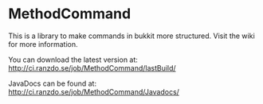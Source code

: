 MethodCommand
===============

This is a library to make commands in bukkit more structured. Visit the wiki for more information.

You can download the latest version at: http://ci.ranzdo.se/job/MethodCommand/lastBuild/

JavaDocs can be found at: http://ci.ranzdo.se/job/MethodCommand/Javadocs/